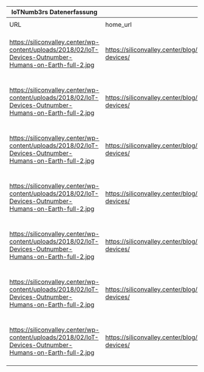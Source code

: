 |IoTNumb3rs Datenerfassung|||||||||||
| ---- | ---- | ---- | ---- | ---- | ---- | ---- | ---- | ---- | ---- | ---- |
||||||||||||
|URL|home_url|filename|device_class|device_count|market_class|market_volume|prognosis_year|publication_year|authorship_class|Dropbox folder|
|https://siliconvalley.center/wp-content/uploads/2018/02/IoT-Devices-Outnumber-Humans-on-Earth-full-2.jpg|https://siliconvalley.center/blog/iot-devices/|file3_IoT-Devices-Outnumber-Humans-on-Earth-full-2.jpg|Generic IoT|26660000000|||2019|unknown|company|JinlinHolic/20181126-1800|
|https://siliconvalley.center/wp-content/uploads/2018/02/IoT-Devices-Outnumber-Humans-on-Earth-full-2.jpg|https://siliconvalley.center/blog/iot-devices/|file3_IoT-Devices-Outnumber-Humans-on-Earth-full-2.jpg|Generic IoT|30730000000|||2020|unknown|company||
|https://siliconvalley.center/wp-content/uploads/2018/02/IoT-Devices-Outnumber-Humans-on-Earth-full-2.jpg|https://siliconvalley.center/blog/iot-devices/|file3_IoT-Devices-Outnumber-Humans-on-Earth-full-2.jpg|Generic IoT|35820000000|||2021|unknown|company||
|https://siliconvalley.center/wp-content/uploads/2018/02/IoT-Devices-Outnumber-Humans-on-Earth-full-2.jpg|https://siliconvalley.center/blog/iot-devices/|file3_IoT-Devices-Outnumber-Humans-on-Earth-full-2.jpg|Generic IoT|42620000000|||2022|unknown|company||
|https://siliconvalley.center/wp-content/uploads/2018/02/IoT-Devices-Outnumber-Humans-on-Earth-full-2.jpg|https://siliconvalley.center/blog/iot-devices/|file3_IoT-Devices-Outnumber-Humans-on-Earth-full-2.jpg|Generic IoT|51110000000|||2023|unknown|company||
|https://siliconvalley.center/wp-content/uploads/2018/02/IoT-Devices-Outnumber-Humans-on-Earth-full-2.jpg|https://siliconvalley.center/blog/iot-devices/|file3_IoT-Devices-Outnumber-Humans-on-Earth-full-2.jpg|Generic IoT|62120000000|||2024|unknown|company||
|https://siliconvalley.center/wp-content/uploads/2018/02/IoT-Devices-Outnumber-Humans-on-Earth-full-2.jpg|https://siliconvalley.center/blog/iot-devices/|file3_IoT-Devices-Outnumber-Humans-on-Earth-full-2.jpg|Generic IoT|75440000000|||2025|unknown|company||
